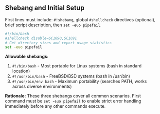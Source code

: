## Shebang and Initial Setup

First lines must include: `#!shebang`, global `#shellcheck` directives (optional), brief script description, then `set -euo pipefail`.

```bash
#!/bin/bash
#shellcheck disable=SC1090,SC1091
# Get directory sizes and report usage statistics
set -euo pipefail
```

**Allowable shebangs:**

1. `#!/bin/bash` - Most portable for Linux systems (bash in standard location)
2. `#!/usr/bin/bash` - FreeBSD/BSD systems (bash in /usr/bin)
3. `#!/usr/bin/env bash` - Maximum portability (searches PATH, works across diverse environments)

**Rationale:** These three shebangs cover all common scenarios. First command must be `set -euo pipefail` to enable strict error handling immediately before any other commands execute.
